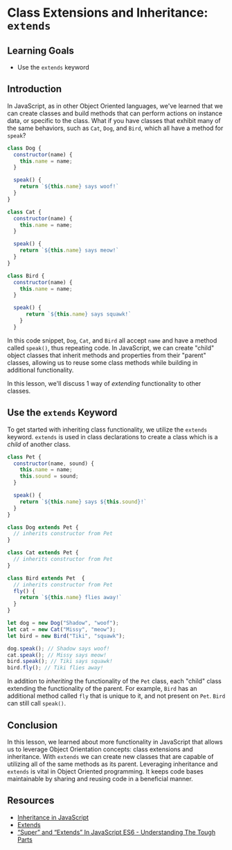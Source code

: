 # Class Extensions and Inheritance: `extends`

## Learning Goals

- Use the `extends` keyword

## Introduction

In JavaScript, as in other Object Oriented languages, we've learned
that we can create classes and build methods that can perform
actions on instance data, or specific to the class. What if you have
classes that exhibit many of the same behaviors, such as `Cat`, `Dog`,
and `Bird`, which all have a method for `speak`?

```js
class Dog {
  constructor(name) {
    this.name = name;
  }

  speak() {
    return `${this.name} says woof!`
  }
}

class Cat {
  constructor(name) {
    this.name = name;
  }

  speak() {
    return `${this.name} says meow!`
  }
}

class Bird {
  constructor(name) {
    this.name = name;
  }

  speak() {
      return `${this.name} says squawk!`
    }
  }
```
In this code snippet, `Dog`, `Cat`, and `Bird` all accept `name` and
have a method called `speak()`, thus repeating code. In JavaScript,
we can create "child" object classes that inherit methods and properties
from their "parent" classes, allowing us to reuse some class methods while
building in additional functionality.

In this lesson, we'll discuss 1 way of _extending_ functionality to
other classes.

## Use the `extends` Keyword

To get started with inheriting class functionality, we utilize the `extends`
keyword. `extends` is used in class declarations to create a class which
is a _child_ of another class.

```js
class Pet {
  constructor(name, sound) {
    this.name = name;
    this.sound = sound;
  }

  speak() {
    return `${this.name} says ${this.sound}!`
  }
}

class Dog extends Pet {
  // inherits constructor from Pet
}

class Cat extends Pet {
  // inherits constructor from Pet
}

class Bird extends Pet  {
  // inherits constructor from Pet
  fly() {
    return `${this.name} flies away!`
  }
}

let dog = new Dog("Shadow", "woof");
let cat = new Cat("Missy", "meow");
let bird = new Bird("Tiki", "squawk");

dog.speak(); // Shadow says woof!
cat.speak(); // Missy says meow!
bird.speak(); // Tiki says squawk!
bird.fly(); // Tiki flies away!
```

In addition to _inheriting_ the functionality of the `Pet` class, each "child"
class extending the functionality of the parent. For example, `Bird` has an
additional method called `fly` that is unique to it, and not present on `Pet`.
`Bird` can still call `speak()`.

## Conclusion

In this lesson, we learned about more functionality in JavaScript that allows
us to leverage Object Orientation concepts: class extensions and inheritance.
With `extends` we can create new classes that are capable of utilizing all of the
same methods as its parent. Leveraging inheritance and `extends` is vital in
Object Oriented programming. It keeps code bases maintainable by sharing and
reusing code in a beneficial manner.

## Resources

* [Inheritance in JavaScript](https://developer.mozilla.org/en-US/docs/Learn/JavaScript/Objects/Inheritance)
* [Extends](https://developer.mozilla.org/en-US/docs/Web/JavaScript/Reference/Classes/extends)
* [“Super” and “Extends” In JavaScript ES6 - Understanding The Tough Parts](https://medium.com/beginners-guide-to-mobile-web-development/super-and-extends-in-javascript-es6-understanding-the-tough-parts-6120372d3420)
